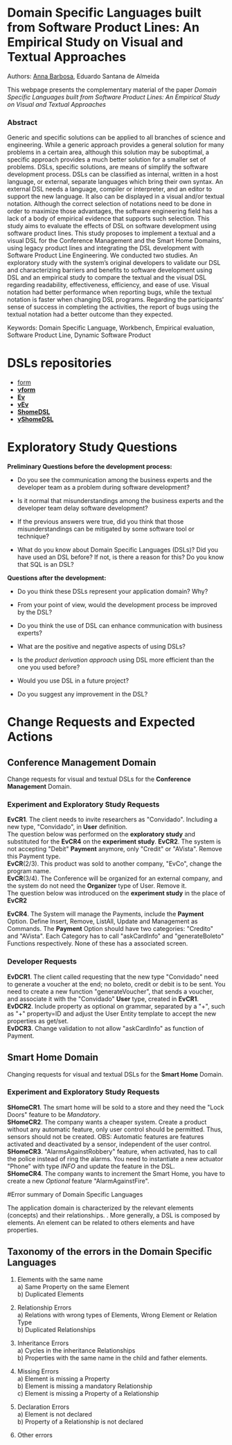 # Domain Specific Languages built from Software Product Lines: An Empirical Study on Visual and Textual Approaches

Authors: <a href="mailto:annabarbosah@hotmail.com">Anna Barbosa</a>, Eduardo Santana de Almeida

This webpage presents the complementary material of the paper *Domain Specific Languages built from Software Product Lines: An Empirical Study on Visual and Textual Approaches*

### Abstract 
Generic and specific solutions can be applied to all branches of science and engineering. While a generic approach provides a general solution for many problems in a certain area, although this solution may be suboptimal, a specific approach provides a much better solution for a smaller set of problems. DSLs, specific solutions, are means of simplify the software development process. DSLs can be classified as internal, written in a host language, or external, separate languages which bring their own syntax. An external DSL needs a language, compiler or interpreter, and an editor to support the new language. It also can be displayed in a visual and/or textual notation. Although the correct selection of notations need to be done in order to maximize those advantages, the software engineering field has a lack of a body of empirical evidence that supports such selection. This study aims to evaluate the effects of DSL on software development using software product lines. This study proposes to implement a textual and a visual DSL for the Conference Management and the Smart Home Domains, using legacy product lines and integrating the DSL development with Software Product Line Engineering. We conducted two studies. An exploratory study with the system’s original developers to validate our DSL and characterizing barriers and benefits to software development using DSL and an empirical study to compare the textual and the visual DSL regarding readability, effectiveness, efficiency, and ease of use. Visual notation had better performance when reporting bugs, while the textual notation is faster when changing DSL programs. Regarding the participants’ sense of success in completing the activities, the report of bugs using the textual notation had a better outcome than they expected. 

Keywords: Domain Specific Language, Workbench, Empirical evaluation, Software Product Line, Dynamic Software Product 

# DSLs repositories
- <a href=“https://github.com/Aniz/formDSL”>form</a>
- <a href=“https://github.com/Aniz/vForm”>**vform**</a>
- <a href=“https://github.com/Aniz/EvDSL”>**Ev**</a>
- <a href=“https://github.com/Aniz/visualEv”>**vEv**</a>
- <a href=“https://github.com/Aniz/ShDSL”>**ShomeDSL**</a>
- <a href=“https://github.com/Aniz/visualSh”>**vShomeDSL**</a>

# Exploratory Study Questions

**Preliminary Questions before the development process:**

  - Do you see the communication among the business experts and the
    developer team as a problem during software development?

  - Is it normal that misunderstandings among the business experts and
    the developer team delay software development?

  - If the previous answers were true, did you think that those
    misunderstandings can be mitigated by some software tool or
    technique?

  - What do you know about Domain Specific Languages (DSLs)? Did you
    have used an
    <span data-acronym-label="DSL" data-acronym-form="singular+short">DSL</span>
    before? If not, is there a reason for this? Do you know that
    <span data-acronym-label="SQL" data-acronym-form="singular+short">SQL</span>
    is an
    <span data-acronym-label="DSL" data-acronym-form="singular+short">DSL</span>?

**Questions after the development:**

  - Do you think these
    <span data-acronym-label="DSL" data-acronym-form="singular+short">DSL</span>s
    represent your application domain? Why?

  - From your point of view, would the development process be improved
    by the
    <span data-acronym-label="DSL" data-acronym-form="singular+short">DSL</span>?

  - Do you think the use of
    <span data-acronym-label="DSL" data-acronym-form="singular+short">DSL</span>
    can enhance communication with business experts?

  - What are the positive and negative aspects of using
    <span data-acronym-label="DSL" data-acronym-form="singular+short">DSL</span>s?

  - Is the *product derivation approach* using
    <span data-acronym-label="DSL" data-acronym-form="singular+short">DSL</span>
    more efficient than the one you used before?

  - Would you use
    <span data-acronym-label="DSL" data-acronym-form="singular+short">DSL</span>
    in a future project?

  - Do you suggest any improvement in the
    <span data-acronym-label="DSL" data-acronym-form="singular+short">DSL</span>?

# Change Requests and Expected Actions

## Conference Management Domain

Change requests for visual and textual DSLs for the **Conference
Management** Domain.

### Experiment and Exploratory Study Requests

**EvCR1**. The client needs to invite researchers as "Convidado".
Including a new type, "Convidado", in **User** definition.  
The question below was performed on the **exploratory study** and
substituted for the **EvCR4** on the **experiment study**. **EvCR2**.
The system is not accepting "Debit" **Payment** anymore, only "Credit"
or "AVista". Remove this Payment type.  
**EvCR**(2/3). This product was sold to another company, "EvCo", change
the program name.  
**EvCR**(3/4). The Conference will be organized for an external company,
and the system do not need the **Organizer** type of User. Remove it.  
The question below was introduced on the **experiment study** in the
place of **EvCR2**

**EvCR4**. The System will manage the Payments, include the **Payment**
Option. Define Insert, Remove, ListAll, Update and Management as
Commands. The **Payment** Option should have two categories: "Credito"
and "AVista". Each Category has to call "askCardInfo" and
"generateBoleto" Functions respectively. None of these has a
associated screen.

### Developer Requests

**EvDCR1**. The client called requesting that the new type "Convidado"
need to generate a voucher at the end; no boleto, credit or debit is to
be sent. You need to create a new function "generateVoucher", that sends
a voucher, and associate it with the "Convidado" **User** type, created
in **EvCR1**.  
**EvDCR2**. Include property as optional on grammar, separated by a "+",
such as "+" property=ID and adjust the User Entity template to accept
the new properties as get/set.  
**EvDCR3**. Change validation to not allow "askCardInfo" as function of
Payment.

## Smart Home Domain

Changing requests for visual and textual DSLs for the **Smart Home**
Domain.

### Experiment and Exploratory Study Requests

**SHomeCR1**. The smart home will be sold to a store and they need the
"Lock Doors" feature to be *Mandatory*.  
**SHomeCR2**. The company wants a cheaper system. Create a product
without any automatic feature, only user control should be permitted.
Thus, sensors should not be created. OBS: Automatic features are
features activated and deactivated by a sensor, independent of the user
control.  
**SHomeCR3**. "AlarmsAgainstRobbery" feature, when activated, has to
call the police instead of ring the alarms. You need to instantiate a
new actuator "Phone" with type *INFO* and update the feature in the
DSL.  
**SHomeCR4**. The company wants to increment the Smart Home, you have to
create a new *Optional* feature "AlarmAgainstFire".

#Error summary of Domain Specific Languages

The application domain is characterized by the relevant elements
(concepts) and their relationships. . More generally, a
<span data-acronym-label="DSL" data-acronym-form="singular+short">DSL</span>
is composed by elements. An element can be related to others elements
and have properties.

## Taxonomy of the errors in the Domain Specific Languages

1.  Elements with the same name <br> a) Same Property on the same Element <br> b) Duplicated Elements

2.  Relationship Errors<br> a) Relations with wrong types of
    Elements, Wrong Element or Relation Type <br> b) Duplicated Relationships

3.  Inheritance Errors <br> a) Cycles in the inheritance
    Relationships <br> b) Properties with the same name in the child and
    father elements.

4.  Missing Errors<br> a) Element is missing a Property <br> b)
    Element is missing a mandatory Relationship <br> c) Element is missing a
    Property of a Relationship

5.  Declaration Errors<br> a) Element is not declared <br> b)
    Property of a Relationship is not declared

6.  Other errors
